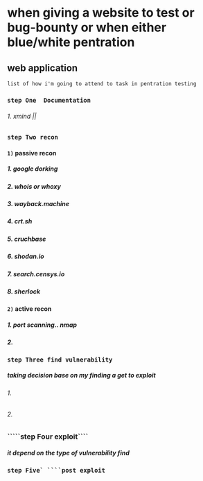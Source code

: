 # when giving a website to test or bug-bounty or when either blue/white pentration 

## web application
`list of how i'm going to attend to task in pentration testing`

### `step One  Documentation `
###### 1.  xmind ||

### `step Two recon`

#### `1)` passive recon
##### 1. google dorking 
##### 2. whois or whoxy
##### 3. wayback.machine 
##### 4. crt.sh
##### 5. cruchbase 
##### 6. shodan.io
##### 7. search.censys.io
##### 8. sherlock

#### `2)` active recon
##### 1. port scanning.. nmap
##### 2. 

### `step Three find vulnerability`
##### taking decision base on my finding a get to exploit 
###### 1. 
###### 2.

### `````step Four exploit````
##### it depend on the type of vulnerability find

### `````step Five` ````post exploit`````
